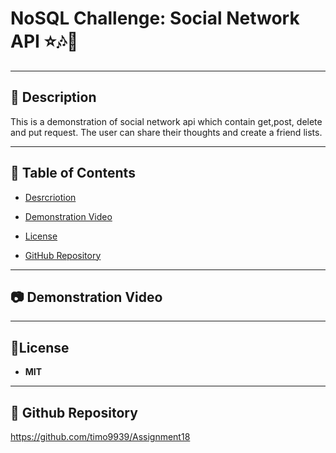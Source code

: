 # NoSQL Challenge: Social Network API	⭐🎶👦
***

## 💬 Description
This is a demonstration of social network api which contain get,post, delete and put request. The user can share their thoughts and create a friend lists.

***

## 📙 Table of Contents
* [Desrcriotion](#description)

* [Demonstration Video](#Demonstration-Video)

* [License](#📝license)

* [GitHub Repository](#🔰-github-repository)

***
## 📷 Demonstration Video


***
## 📝License
* **MIT**

***

## 🔰 Github Repository
https://github.com/timo9939/Assignment18